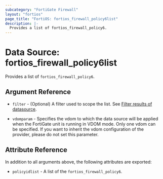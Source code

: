 ```yaml
---
subcategory: "FortiGate Firewall"
layout: "fortios"
page_title: "FortiOS: fortios_firewall_policy6list"
description: |-
  Provides a list of fortios_firewall_policy6.
---
```


# Data Source: fortios_firewall_policy6list
Provides a list of `fortios_firewall_policy6`.

## Argument Reference

* `filter` - (Optional) A filter used to scope the list. See [Filter results of datasource](https://registry.terraform.io/providers/poroping/fortios/latest/docs/guides/fgt_filter).

* `vdomparam` - Specifies the vdom to which the data source will be applied when the FortiGate unit is running in VDOM mode. Only one vdom can be specified. If you want to inherit the vdom configuration of the provider, please do not set this parameter.

## Attribute Reference

In addition to all arguments above, the following attributes are exported:

* `policyidlist` -  A list of the `fortios_firewall_policy6`.

